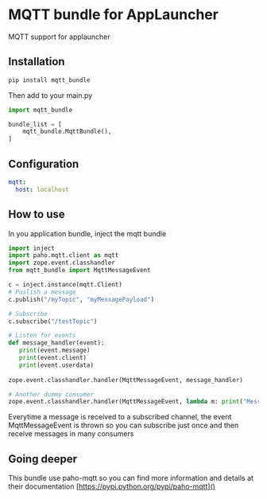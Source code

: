 # MQTT bundle for AppLauncher
MQTT support for applauncher

Installation
-----------
```bash
pip install mqtt_bundle 
```
Then add to your main.py
```python
import mqtt_bundle

bundle_list = [
    mqtt_bundle.MqttBundle(),
]
```

Configuration
-------------
```yml
mqtt:
  host: localhost
```

How to use
----------
In you application bundle, inject the mqtt bundle

```python
import inject
import paho.mqtt.client as mqtt
import zope.event.classhandler
from mqtt_bundle import MqttMessageEvent

c = inject.instance(mqtt.Client)
# Puslish a message
c.publish("/myTopic", "myMessagePayload")

# Subscribe
c.subscribe("/testTopic")

# Listen for events
def message_handler(event):
   print(event.message)
   print(event.client)
   print(event.userdata)
      
zope.event.classhandler.handler(MqttMessageEvent, message_handler)

# Another dummy consumer
zope.event.classhandler.handler(MqttMessageEvent, lambda m: print("Message received", m.message.payload))
```

Everytime a message is received to a subscribed channel, the event MqttMessageEvent is
thrown so you can subscribe just once and then receive messages in many consumers

Going deeper
------------
This bundle use paho-mqtt so you can find more information and details at their documentation [https://pypi.python.org/pypi/paho-mqtt]()